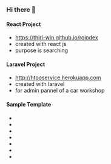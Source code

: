 ### Hi there 👋

#### React Project

- https://thiri-win.github.io/rolodex
- created with react js
- purpose is searching

#### Laravel Project
* http://htooservice.herokuapp.com
* created with laravel
* for admin pannel of a car workshop

#### Sample Template
- [sample-1]: https://glowing-bublanina-94be92.netlify.app/ 
- [sample-2]: https://chimerical-frangipane-0cfe79.netlify.app/
- [sample-3]: https://idyllic-liger-c31f99.netlify.app/
- [sample-4]: https://transcendent-semifreddo-904ce2.netlify.app/
- [sample-5]: https://jade-granita-821fcd.netlify.app/
- [sample-6]: https://cheery-tanuki-fd8c20.netlify.app/
- [sample-7]: https://dulcet-klepon-522688.netlify.app/

<!--
**thiri-win/thiri-win** is a ✨ _special_ ✨ repository because its `README.md` (this file) appears on your GitHub profile.

Here are some ideas to get you started:

- 🔭 I’m currently working on ...
- 🌱 I’m currently learning ...
- 👯 I’m looking to collaborate on ...
- 🤔 I’m looking for help with ...
- 💬 Ask me about ...
- 📫 How to reach me: ...
- 😄 Pronouns: ...
- ⚡ Fun fact: ...
-->
